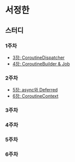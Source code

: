 # 서정한

## 스터디

### 1주차
- [3장: CoroutineDispatcher](https://velog.io/@seojh5939/%EC%BD%94%EB%A3%A8%ED%8B%B4%EC%9D%98-%EC%A0%95%EC%84%9D-CoroutineDispatcher-CoroutineBuilder-Job)
- [4장: CoroutineBuilder & Job](https://velog.io/@seojh5939/1%EC%A3%BC%EC%B0%A8-Coroutine-Builder-Job)
### 2주차
- [5장: async와 Deferred](https://velog.io/@seojh5939/2%EC%A3%BC%EC%B0%A8-Async%EC%99%80-Deferred)
- [6장: CoroutineContext](https://velog.io/@seojh5939/2%EC%A3%BC%EC%B0%A8-CoroutineContext)
### 3주차

### 4주차

### 5주차

### 6주차
